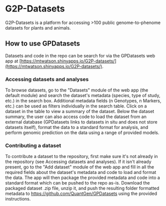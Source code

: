 # G2P-Datasets

G2P-Datasets is a platform for accessing >100 public genome-to-phenome datasets for plants and animals.

## How to use GPDatasets
Datasets and code in the repo can be search for via the GPDatasets web app at [https://mtwatson.shinyapps.io/G2P-datasets/](https://mtwatson.shinyapps.io/G2P-datasets/). 

### Accessing datasets and analyses
To browse datasets, go to the "Datasets" module of the web app (the default module) and search the dataset's metadata (species, type of study, etc.) in the search box. Additional metadata fields (n Genotypes, n Markers, etc.) can be used as filters individually in the search table. Click on a dataset in the table to view a summary of the dataset. Below the dataset summary, the user can also access code to load the dataset from an external database (GPDatasets links to datasets in situ and does not store datasets itself), format the data to a standard format for analysis, and perform genomic prediction on the data using a range of provided models.

### Contributing a dataset
To contribute a dataset to the repository, first make sure it's not already in the repository (see Accessing datasets and analyses). If it isn't already present, go to the "Add dataset" module of the web app and fill in all the required fields about the dataset's metadata and code to load and format the data. The app will then package the provided metadata and code into a standard format which can be pushed to the repo as-is. Download the packaged dataset .zip file, unzip it, and push the resulting folder formatted metadata to https://github.com/QuantGen/GPDatasets using the provided instructions.
